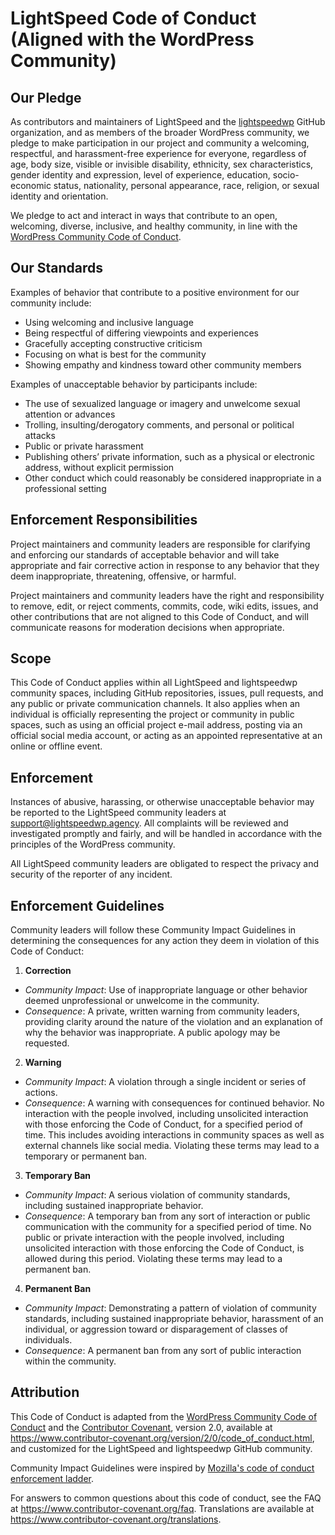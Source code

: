 # LightSpeed Code of Conduct (Aligned with the WordPress Community)

## Our Pledge

As contributors and maintainers of LightSpeed and the [lightspeedwp](https://github.com/lightspeedwp) GitHub organization, and as members of the broader WordPress community, we pledge to make participation in our project and community a welcoming, respectful, and harassment-free experience for everyone, regardless of age, body size, visible or invisible disability, ethnicity, sex characteristics, gender identity and expression, level of experience, education, socio-economic status, nationality, personal appearance, race, religion, or sexual identity and orientation.

We pledge to act and interact in ways that contribute to an open, welcoming, diverse, inclusive, and healthy community, in line with the [WordPress Community Code of Conduct](https://make.wordpress.org/community/handbook/code-of-conduct/).


## Our Standards

Examples of behavior that contribute to a positive environment for our community include:

- Using welcoming and inclusive language
- Being respectful of differing viewpoints and experiences
- Gracefully accepting constructive criticism
- Focusing on what is best for the community
- Showing empathy and kindness toward other community members

Examples of unacceptable behavior by participants include:

- The use of sexualized language or imagery and unwelcome sexual attention or advances
- Trolling, insulting/derogatory comments, and personal or political attacks
- Public or private harassment
- Publishing others’ private information, such as a physical or electronic address, without explicit permission
- Other conduct which could reasonably be considered inappropriate in a professional setting


## Enforcement Responsibilities

Project maintainers and community leaders are responsible for clarifying and enforcing our standards of acceptable behavior and will take appropriate and fair corrective action in response to any behavior that they deem inappropriate, threatening, offensive, or harmful.

Project maintainers and community leaders have the right and responsibility to remove, edit, or reject comments, commits, code, wiki edits, issues, and other contributions that are not aligned to this Code of Conduct, and will communicate reasons for moderation decisions when appropriate.


## Scope

This Code of Conduct applies within all LightSpeed and lightspeedwp community spaces, including GitHub repositories, issues, pull requests, and any public or private communication channels. It also applies when an individual is officially representing the project or community in public spaces, such as using an official project e-mail address, posting via an official social media account, or acting as an appointed representative at an online or offline event.


## Enforcement

Instances of abusive, harassing, or otherwise unacceptable behavior may be reported to the LightSpeed community leaders at [support@lightspeedwp.agency](mailto:support@lightspeedwp.agency). All complaints will be reviewed and investigated promptly and fairly, and will be handled in accordance with the principles of the WordPress community.

All LightSpeed community leaders are obligated to respect the privacy and security of the reporter of any incident.


## Enforcement Guidelines

Community leaders will follow these Community Impact Guidelines in determining the consequences for any action they deem in violation of this Code of Conduct:

1. **Correction**
  - *Community Impact*: Use of inappropriate language or other behavior deemed unprofessional or unwelcome in the community.
  - *Consequence*: A private, written warning from community leaders, providing clarity around the nature of the violation and an explanation of why the behavior was inappropriate. A public apology may be requested.

2. **Warning**
  - *Community Impact*: A violation through a single incident or series of actions.
  - *Consequence*: A warning with consequences for continued behavior. No interaction with the people involved, including unsolicited interaction with those enforcing the Code of Conduct, for a specified period of time. This includes avoiding interactions in community spaces as well as external channels like social media. Violating these terms may lead to a temporary or permanent ban.

3. **Temporary Ban**
  - *Community Impact*: A serious violation of community standards, including sustained inappropriate behavior.
  - *Consequence*: A temporary ban from any sort of interaction or public communication with the community for a specified period of time. No public or private interaction with the people involved, including unsolicited interaction with those enforcing the Code of Conduct, is allowed during this period. Violating these terms may lead to a permanent ban.

4. **Permanent Ban**
  - *Community Impact*: Demonstrating a pattern of violation of community standards, including sustained inappropriate behavior, harassment of an individual, or aggression toward or disparagement of classes of individuals.
  - *Consequence*: A permanent ban from any sort of public interaction within the community.


## Attribution

This Code of Conduct is adapted from the [WordPress Community Code of Conduct](https://make.wordpress.org/community/handbook/code-of-conduct/) and the [Contributor Covenant][homepage], version 2.0, available at https://www.contributor-covenant.org/version/2/0/code_of_conduct.html, and customized for the LightSpeed and lightspeedwp GitHub community.

Community Impact Guidelines were inspired by [Mozilla's code of conduct enforcement ladder](https://github.com/mozilla/diversity).

[homepage]: https://www.contributor-covenant.org

For answers to common questions about this code of conduct, see the FAQ at https://www.contributor-covenant.org/faq. Translations are available at https://www.contributor-covenant.org/translations.
